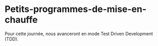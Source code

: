 # Petits-programmes-de-mise-en-chauffe
Pour cette journée, nous avanceront en mode Test Driven Development (TDD).
